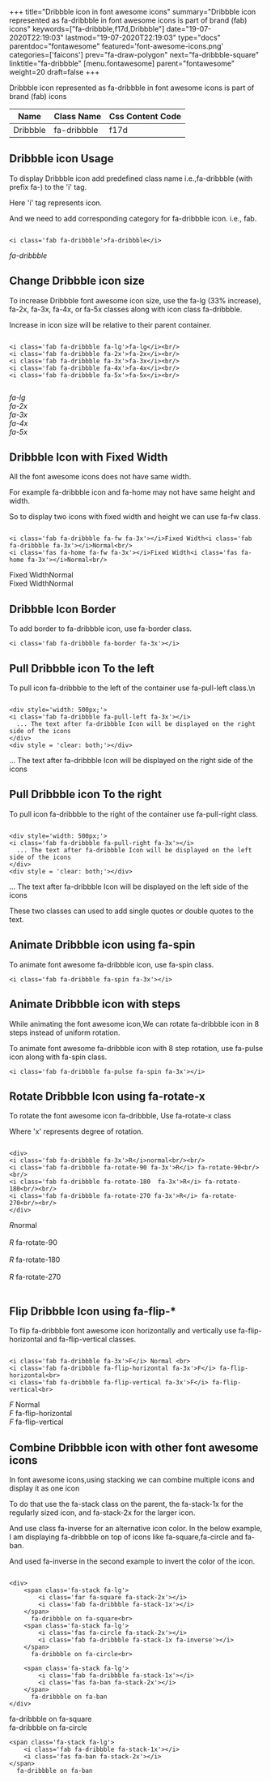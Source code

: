 +++
title="Dribbble icon in font awesome icons"
summary="Dribbble icon represented as fa-dribbble in font awesome icons is part of brand (fab) icons"
keywords=["fa-dribbble,f17d,Dribbble"]
date="19-07-2020T22:19:03"
lastmod="19-07-2020T22:19:03"
type="docs"
parentdoc="fontawesome"
featured='font-awesome-icons.png'
categories=['faicons']
prev="fa-draw-polygon"
next="fa-dribbble-square"
linktitle="fa-dribbble"
[menu.fontawesome]
parent="fontawesome"
weight=20
draft=false
+++


Dribbble icon represented as fa-dribbble in font awesome icons is part of brand (fab) icons

<div class='table-responsive'><table class='table'><thead><tr><th>Name</th><th>Class Name</th><th>Css Content Code</th></tr></thead><tbody><tr><td>Dribbble</td><td>fa-dribbble</td><td>f17d</td></tr></tbody></table></div>



## Dribbble icon Usage

To display Dribbble icon add predefined class name i.e.,fa-dribbble (with prefix fa-) to the 'i' tag.

Here 'i' tag represents icon.

And we need to add corresponding category for fa-dribbble icon. i.e., fab.


```

<i class='fab fa-dribbble'>fa-dribbble</i>
```

<i class='fab fa-dribbble'>fa-dribbble</i>




## Change Dribbble icon size
To increase Dribbble font awesome icon size, use the fa-lg (33% increase), fa-2x, fa-3x, fa-4x, or fa-5x classes along with icon class fa-dribbble.

Increase in icon size will be relative to their parent container. 

```

<i class='fab fa-dribbble fa-lg'>fa-lg</i><br/>
<i class='fab fa-dribbble fa-2x'>fa-2x</i><br/>
<i class='fab fa-dribbble fa-3x'>fa-3x</i><br/>
<i class='fab fa-dribbble fa-4x'>fa-4x</i><br/>
<i class='fab fa-dribbble fa-5x'>fa-5x</i><br/>
            
```

<i class='fab fa-dribbble fa-lg'>fa-lg</i><br/>
<i class='fab fa-dribbble fa-2x'>fa-2x</i><br/>
<i class='fab fa-dribbble fa-3x'>fa-3x</i><br/>
<i class='fab fa-dribbble fa-4x'>fa-4x</i><br/>
<i class='fab fa-dribbble fa-5x'>fa-5x</i><br/>
            



## Dribbble Icon with Fixed Width 

All the font awesome icons does not have same width.

For example fa-dribbble icon and fa-home may not have same height and width.

So to display two icons with fixed width and height we can use fa-fw class.


```

<i class='fab fa-dribbble fa-fw fa-3x'></i>Fixed Width<i class='fab fa-dribbble fa-3x'></i>Normal<br/>
<i class='fas fa-home fa-fw fa-3x'></i>Fixed Width<i class='fas fa-home fa-3x'></i>Normal<br/>
```

<i class='fab fa-dribbble fa-fw fa-3x'></i>Fixed Width<i class='fab fa-dribbble fa-3x'></i>Normal<br/>
<i class='fas fa-home fa-fw fa-3x'></i>Fixed Width<i class='fas fa-home fa-3x'></i>Normal<br/>



## Dribbble Icon Border 

To add border to fa-dribbble icon, use fa-border class.


```
<i class='fab fa-dribbble fa-border fa-3x'></i>

```
<i class='fab fa-dribbble fa-border fa-3x'></i>





## Pull Dribbble icon To the left

To pull icon fa-dribbble to the left of the container use fa-pull-left class.\n

```

<div style='width: 500px;'>
<i class='fab fa-dribbble fa-pull-left fa-3x'></i>
  ... The text after fa-dribbble Icon will be displayed on the right side of the icons
</div>
<div style = 'clear: both;'></div>
```

<div style='width: 500px;'>
<i class='fab fa-dribbble fa-pull-left fa-3x'></i>
  ... The text after fa-dribbble Icon will be displayed on the right side of the icons
</div>
<div style = 'clear: both;'></div>




## Pull Dribbble icon To the right
To pull icon fa-dribbble to the right of the container use fa-pull-right class.

```

<div style='width: 500px;'>
<i class='fab fa-dribbble fa-pull-right fa-3x'></i>
  ... The text after fa-dribbble Icon will be displayed on the left side of the icons
</div>
<div style = 'clear: both;'></div>
```

<div style='width: 500px;'>
<i class='fab fa-dribbble fa-pull-right fa-3x'></i>
  ... The text after fa-dribbble Icon will be displayed on the left side of the icons
</div>
<div style = 'clear: both;'></div>

These two classes can used to add single quotes or double quotes to the text.


## Animate Dribbble icon using fa-spin
To animate font awesome fa-dribbble icon, use fa-spin class.

```
<i class='fab fa-dribbble fa-spin fa-3x'></i>
```
<i class='fab fa-dribbble fa-spin fa-3x'></i>




## Animate Dribbble icon with steps
While animating the font awesome icon,We can rotate fa-dribbble icon in 8 steps instead of uniform rotation.

To animate font awesome fa-dribbble icon with 8 step rotation, use fa-pulse icon along with fa-spin class.


```
<i class='fab fa-dribbble fa-pulse fa-spin fa-3x'></i>

```
<i class='fab fa-dribbble fa-pulse fa-spin fa-3x'></i>





## Rotate Dribbble Icon using fa-rotate-x
To rotate the font awesome icon fa-dribbble, Use fa-rotate-x class

Where 'x' represents degree of rotation.


```

<div>
<i class='fab fa-dribbble fa-3x'>R</i>normal<br/><br/>
<i class='fab fa-dribbble fa-rotate-90 fa-3x'>R</i> fa-rotate-90<br/><br/> 
<i class='fab fa-dribbble fa-rotate-180  fa-3x'>R</i> fa-rotate-180<br/><br/> 
<i class='fab fa-dribbble fa-rotate-270 fa-3x'>R</i> fa-rotate-270<br/><br/>
</div>
```

<div>
<i class='fab fa-dribbble fa-3x'>R</i>normal<br/><br/>
<i class='fab fa-dribbble fa-rotate-90 fa-3x'>R</i> fa-rotate-90<br/><br/> 
<i class='fab fa-dribbble fa-rotate-180  fa-3x'>R</i> fa-rotate-180<br/><br/> 
<i class='fab fa-dribbble fa-rotate-270 fa-3x'>R</i> fa-rotate-270<br/><br/>
</div>




## Flip Dribbble Icon using fa-flip-*
To flip fa-dribbble font awesome icon horizontally and vertically use fa-flip-horizontal and fa-flip-vertical classes. 

```

<i class='fab fa-dribbble fa-3x'>F</i> Normal <br>
<i class='fab fa-dribbble fa-flip-horizontal fa-3x'>F</i> fa-flip-horizontal<br>
<i class='fab fa-dribbble fa-flip-vertical fa-3x'>F</i> fa-flip-vertical<br>
```

<i class='fab fa-dribbble fa-3x'>F</i> Normal <br>
<i class='fab fa-dribbble fa-flip-horizontal fa-3x'>F</i> fa-flip-horizontal<br>
<i class='fab fa-dribbble fa-flip-vertical fa-3x'>F</i> fa-flip-vertical<br>




## Combine Dribbble icon with other font awesome icons
In font awesome icons,using stacking we can combine multiple icons and display it as one icon 

To do that use the fa-stack class on the parent, the fa-stack-1x for the regularly sized icon, and fa-stack-2x for the larger icon.

And use class fa-inverse for an alternative icon color. 
In the below example, I am displaying fa-dribbble on top of icons like fa-square,fa-circle and fa-ban.

And used fa-inverse in the second example to invert the color of the icon.

```

<div>
    <span class='fa-stack fa-lg'>
        <i class='far fa-square fa-stack-2x'></i>
        <i class='fab fa-dribbble fa-stack-1x'></i>
    </span>
      fa-dribbble on fa-square<br>
    <span class='fa-stack fa-lg'>
        <i class='fas fa-circle fa-stack-2x'></i>
        <i class='fab fa-dribbble fa-stack-1x fa-inverse'></i>
    </span>
      fa-dribbble on fa-circle<br>

    <span class='fa-stack fa-lg'>
        <i class='fab fa-dribbble fa-stack-1x'></i>
        <i class='fas fa-ban fa-stack-2x'></i>
    </span>
      fa-dribbble on fa-ban
</div>
```

<div>
    <span class='fa-stack fa-lg'>
        <i class='far fa-square fa-stack-2x'></i>
        <i class='fab fa-dribbble fa-stack-1x'></i>
    </span>
      fa-dribbble on fa-square<br>
    <span class='fa-stack fa-lg'>
        <i class='fas fa-circle fa-stack-2x'></i>
        <i class='fab fa-dribbble fa-stack-1x fa-inverse'></i>
    </span>
      fa-dribbble on fa-circle<br>

    <span class='fa-stack fa-lg'>
        <i class='fab fa-dribbble fa-stack-1x'></i>
        <i class='fas fa-ban fa-stack-2x'></i>
    </span>
      fa-dribbble on fa-ban
</div>






